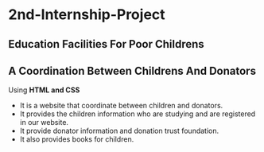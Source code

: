 # 2nd-Internship-Project
## Education Facilities For Poor Childrens
## A Coordination Between Childrens And Donators
Using **HTML and CSS**
* It is a website that coordinate between children and donators.
* It provides the children information who are studying and are registered in our website.
* It provide donator information and donation trust foundation.
* It also provides books for children.
